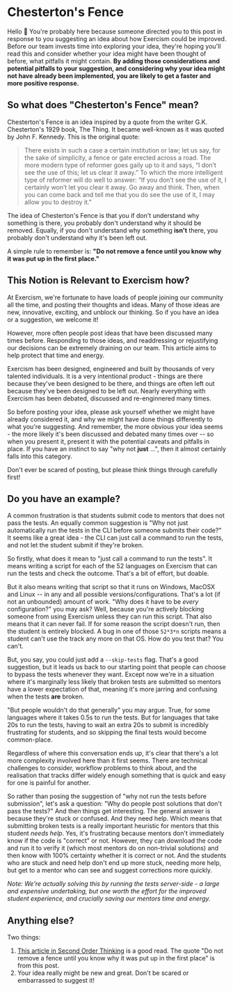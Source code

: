 # Chesterton's Fence

Hello :wave:
You're probably here because someone directed you to this post in response to you suggesting an idea about how Exercism could be improved.
Before our team invests time into exploring your idea, they're hoping you'll read this and consider whether your idea might have been thought of before, what pitfalls it might contain.
**By adding those considerations and potential pitfalls to your suggestion, and considering why your idea might not have already been implemented, you are likely to get a faster and more positive response.**

## So what does "Chesterton's Fence" mean?

Chesterton's Fence is an idea inspired by a quote from the writer G.K. Chesterton's 1929 book, The Thing.
It became well-known as it was quoted by John F. Kennedy.
This is the original quote:

> There exists in such a case a certain institution or law; let us say, for the sake of simplicity, a fence or gate erected across a road.
> The more modern type of reformer goes gaily up to it and says, “I don’t see the use of this; let us clear it away.”
> To which the more intelligent type of reformer will do well to answer: “If you don’t see the use of it, I certainly won’t let you clear it away. Go away and think. Then, when you can come back and tell me that you do see the use of it, I may allow you to destroy it."

The idea of Chesterton's Fence is that you if don't understand why something is there, you probably don't understand why it should be removed.
Equally, if you don't understand why something **isn't** there, you probably don't understand why it's been left out.

A simple rule to remember is: **"Do not remove a fence until you know why it was put up in the first place."**

## This Notion is Relevant to Exercism how?

At Exercism, we're fortunate to have loads of people joining our community all the time, and posting their thoughts and ideas.
Many of those ideas are new, innovative, exciting, and unblock our thinking.
So if you have an idea or a suggestion, we welcome it!

However, more often people post ideas that have been discussed many times before.
Responding to those ideas, and readdressing or rejustifying our decisions can be extremely draining on our team.
This article aims to help protect that time and energy.

Exercism has been designed, engineered and built by thousands of very talented individuals.
It is a very intentional product - things are there because they've been designed to be there, and things are often left out because they've been designed to be left out.
Nearly everything with Exercism has been debated, discussed and re-enginnered many times.

So before posting your idea, please ask yourself whether we might have already considered it, and why we might have done things differently to what you're suggesting.
And remember, the more obvious your idea seems - the more likely it's been discussed and debated many times over -- so when you present it, present it with the potential caveats and pitfalls in place.
If you have an instinct to say "why not **just** ...", then it almost certainly falls into this category.

Don't ever be scared of posting, but please think things through carefully first!

## Do you have an example?

A common frustration is that students submit code to mentors that does not pass the tests.
An equally common suggestion is "Why not just automatically run the tests in the CLI before someone submits their code?"
It seems like a great idea - the CLI can just call a command to run the tests, and not let the student submit if they're broken.

So firstly, what does it mean to "just call a command to run the tests".
It means writing a script for each of the 52 languages on Exercism that can run the tests and check the outcome.
That's a bit of effort, but doable.

But it also means writing that script so that it runs on Windows, MacOSX and Linux --  in any and all possible versions/configurations. That's a lot (if not an unbounded) amount of work.
"Why does it have to be _every_ configuration?" you may ask?
Well, because you're actively blocking someone from using Exercism unless they can run this script.
That also means that it can never fail.
If for some reason the script doesn't run, then the student is entirely blocked.
A bug in one of those `52*3*n` scripts means a student can't use the track any more on that OS.
How do you test that?
You can't.

But, you say, you could just add a `--skip-tests` flag.
That's a good suggestion, but it leads us back to our starting point that people can choose to bypass the tests whenever they want.
Except now we're in a situation where it's marginally less likely that broken tests are submitted so mentors have a lower expectation of that, meaning it's more jarring and confusing when the tests **are** broken.

"But people wouldn't do that generally" you may argue. True, for some languages where it takes 0.5s to run the tests.
But for languages that take 20s to run the tests, having to wait an extra 20s to submit is incredibly frustrating for students, and so skipping the final tests would become common-place.

Regardless of where this conversation ends up, it's clear that there's a lot more complexity involved here than it first seems. There are technical challenges to consider, workflow problems to think about, and the realisation that tracks differ widely enough something that is quick and easy for one is painful for another.

So rather than posing the suggestion of "why not run the tests before submission", let's ask a question: "Why do people post solutions that don't pass the tests?"
And then things get interesting.
The general answer is because they're stuck or confused.
And they need help.
Which means that submitting broken tests is a really important heuristic for mentors that this student _needs help_.
Yes, it's frustrating because mentors don't immediately know if the code is "correct" or not. However, they can download the code and run it to verify it (which most mentors do on non-trivial solutions) and then know with 100% certainty whether it is correct or not.
And the students who are stuck and need help don't end up more stuck, needing more help, but get to a mentor who can see and suggest corrections more quickly.

_Note: We're actually solving this by running the tests server-side - a large and expensive undertaking, but one worth the effort for the improved student experience, and crucially saving our mentors time and energy._

## Anything else?

Two things:

1. [This article in Second Order Thinking](https://fs.blog/2020/03/chestertons-fence/) is a good read. The quote "Do not remove a fence until you know why it was put up in the first place" is from this post.
2. Your idea really might be new and great. Don't be scared or embarrassed to suggest it!
